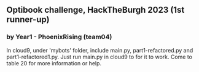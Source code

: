 ## Optibook challenge, HackTheBurgh 2023 (1st runner-up)
### by Year1 - PhoenixRising (team04)



In cloud9, under 'mybots' folder, include main.py, part1-refactored.py and part1-refactored1.py.
Just run main.py in cloud9 to for it to work.
Come to table 20 for more information or help.
